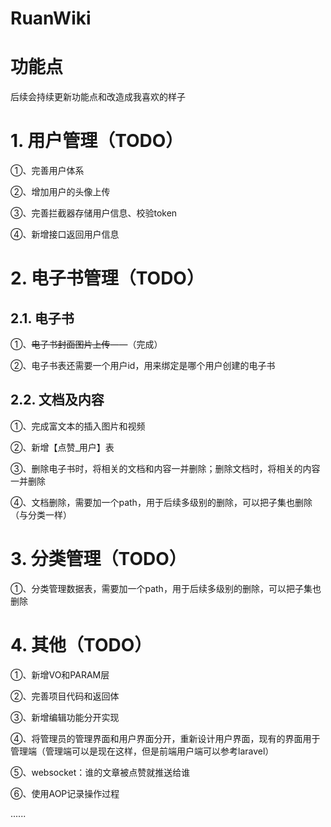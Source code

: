 # RuanWiki

# 功能点
后续会持续更新功能点和改造成我喜欢的样子

# 1. 用户管理（TODO）
①、完善用户体系 

②、增加用户的头像上传 

③、完善拦截器存储用户信息、校验token

④、新增接口返回用户信息

# 2. 电子书管理（TODO）

## 2.1. 电子书
①、~~电子书封面图片上传~~——（完成）

②、电子书表还需要一个用户id，用来绑定是哪个用户创建的电子书

## 2.2. 文档及内容
①、完成富文本的插入图片和视频

②、新增【点赞_用户】表

③、删除电子书时，将相关的文档和内容一并删除；删除文档时，将相关的内容一并删除

④、文档删除，需要加一个path，用于后续多级别的删除，可以把子集也删除（与分类一样）

# 3. 分类管理（TODO）
①、分类管理数据表，需要加一个path，用于后续多级别的删除，可以把子集也删除

# 4. 其他（TODO）
①、新增VO和PARAM层

②、完善项目代码和返回体

③、新增编辑功能分开实现

④、将管理员的管理界面和用户界面分开，重新设计用户界面，现有的界面用于管理端（管理端可以是现在这样，但是前端用户端可以参考laravel）

⑤、websocket：谁的文章被点赞就推送给谁

⑥、使用AOP记录操作过程

......